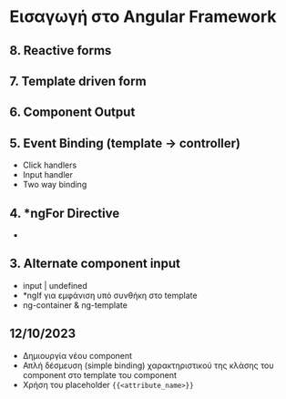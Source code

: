 # Εισαγωγή στο Angular Framework

## 8. Reactive forms

## 7. Template driven form

## 6. Component Output

## 5. Event Binding (template -> controller)

- Click handlers
- Input handler
- Two way binding

## 4. *ngFor Directive

- 

## 3. Alternate component input

- input | undefined
- *ngIf για εμφάνιση υπό συνθήκη στο template
- ng-container & ng-template

## 12/10/2023

- Δημιουργία νέου component
- Απλή δέσμευση (simple binding) χαρακτηριστικού της κλάσης του component στο template του component
- Χρήση του placeholder `{{<attribute_name>}}`